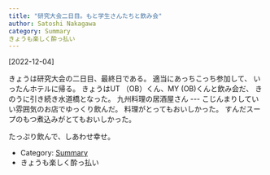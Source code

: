 ```yaml
---
title: "研究大会二日目。もと学生さんたちと飲み会"
author: Satoshi Nakagawa
category: Summary
きょうも楽しく酔っ払い
---
```


[2022-12-04]  

 きょうは研究大会の二日目、最終日である。
適当にあっちこっち参加して、
いったんホテルに帰る。
きょうはUT （OB）くん、MY (OB)くんと飲み会だ、
きのうに引き続き水道橋となった。
九州料理の居酒屋さん ---
こじんまりしていい雰囲気のお店でゆっくり飲んだ。
料理がとってもおいしかった。
すんだスープのもつ煮込みがとてもおいしかった。

 たっぷり飲んで、しあわせ幸せ。

- Category: [Summary](categories.html#Summary)
- きょうも楽しく酔っ払い
